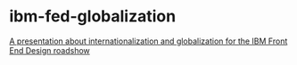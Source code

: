 # ibm-fed-globalization

[A presentation about internationalization and globalization for the IBM Front End Design roadshow](http://leereamsnyder.github.io/ibm-fed-globalization)
